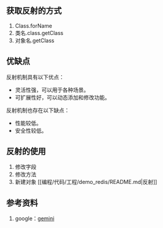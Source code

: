 ## 获取反射的方式
1. Class.forName
2. 类名.class.getClass
3. 对象名.getClass

## 优缺点
反射机制具有以下优点：

* 灵活性强，可以用于各种场景。
* 可扩展性好，可以动态添加和修改功能。

反射机制也存在以下缺点：

* 性能较低。
* 安全性较低。

## 反射的使用
1. 修改字段
2. 修改方法
3. 新建对象
 [[编程/代码/工程/demo_redis/README.md|反射]]


## 参考资料
1. google：[gemini](https://gemini.google.com/app)